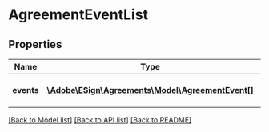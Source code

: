 # AgreementEventList

## Properties
Name | Type | Description | Notes
------------ | ------------- | ------------- | -------------
**events** | [**\Adobe\ESign\Agreements\Model\AgreementEvent[]**](AgreementEvent.md) | An array of event objects. | [optional] 

[[Back to Model list]](../README.md#documentation-for-models) [[Back to API list]](../README.md#documentation-for-api-endpoints) [[Back to README]](../README.md)


